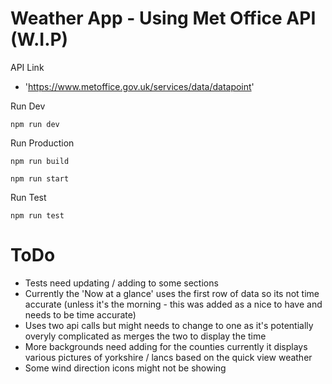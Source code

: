 # Weather App - Using Met Office API (W.I.P)

API Link

- 'https://www.metoffice.gov.uk/services/data/datapoint'

Run Dev

`npm run dev`

Run Production

`npm run build`

`npm run start`

Run Test

`npm run test`

# ToDo

- Tests need updating / adding to some sections
- Currently the 'Now at a glance' uses the first row of data so its not time accurate (unless it's the morning - this was added as a nice to have and needs to be time accurate)
- Uses two api calls but might needs to change to one as it's potentially overyly complicated as merges the two to display the time
- More backgrounds need adding for the counties currently it displays various pictures of yorkshire / lancs based on the quick view weather
- Some wind direction icons might not be showing
